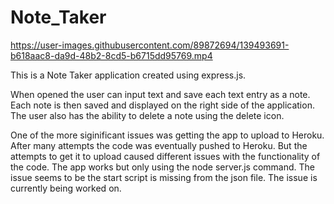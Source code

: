 # Note_Taker

https://user-images.githubusercontent.com/89872694/139493691-b618aac8-da9d-48b2-8cd5-b6715dd95769.mp4

This is a Note Taker application created using express.js. 

When opened the user can input text and save each text entry as a note. Each note is then saved and displayed on the right side of the application. The user also has the ability to delete a note using the delete icon. 

One of the more siginificant issues was getting the app to upload to Heroku. After many attempts the code was eventually pushed to Heroku. But the attempts to get it to upload caused different issues with the functionality of the code. The app works but only using the node server.js command. The issue seems to be the start script is missing from the json file. The issue is currently being worked on. 
